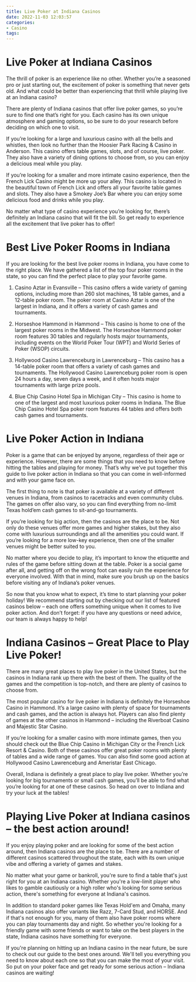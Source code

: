 ```yaml
---
title: Live Poker at Indiana Casinos
date: 2022-11-03 12:03:57
categories:
- Casino
tags:
---
```



#  Live Poker at Indiana Casinos

The thrill of poker is an experience like no other. Whether you’re a seasoned pro or just starting out, the excitement of poker is something that never gets old. And what could be better than experiencing that thrill while playing live at an Indiana casino?

There are plenty of Indiana casinos that offer live poker games, so you’re sure to find one that’s right for you. Each casino has its own unique atmosphere and gaming options, so be sure to do your research before deciding on which one to visit.

If you’re looking for a large and luxurious casino with all the bells and whistles, then look no further than the Hoosier Park Racing & Casino in Anderson. This casino offers table games, slots, and of course, live poker. They also have a variety of dining options to choose from, so you can enjoy a delicious meal while you play.

If you’re looking for a smaller and more intimate casino experience, then the French Lick Casino might be more up your alley. This casino is located in the beautiful town of French Lick and offers all your favorite table games and slots. They also have a Smokey Joe’s Bar where you can enjoy some delicious food and drinks while you play.

No matter what type of casino experience you’re looking for, there’s definitely an Indiana casino that will fit the bill. So get ready to experience all the excitement that live poker has to offer!

#  Best Live Poker Rooms in Indiana

If you are looking for the best live poker rooms in Indiana, you have come to the right place. We have gathered a list of the top four poker rooms in the state, so you can find the perfect place to play your favorite game.

1. Casino Aztar in Evansville – This casino offers a wide variety of gaming options, including more than 260 slot machines, 18 table games, and a 12-table poker room. The poker room at Casino Aztar is one of the largest in Indiana, and it offers a variety of cash games and tournaments.

2. Horseshoe Hammond in Hammond – This casino is home to one of the largest poker rooms in the Midwest. The Horseshoe Hammond poker room features 30 tables and regularly hosts major tournaments, including events on the World Poker Tour (WPT) and World Series of Poker (WSOP) circuits.

3. Hollywood Casino Lawrenceburg in Lawrenceburg – This casino has a 14-table poker room that offers a variety of cash games and tournaments. The Hollywood Casino Lawrenceburg poker room is open 24 hours a day, seven days a week, and it often hosts major tournaments with large prize pools.

4. Blue Chip Casino Hotel Spa in Michigan City – This casino is home to one of the largest and most luxurious poker rooms in Indiana. The Blue Chip Casino Hotel Spa poker room features 44 tables and offers both cash games and tournaments.

#  Live Poker Action in Indiana

Poker is a game that can be enjoyed by anyone, regardless of their age or experience. However, there are some things that you need to know before hitting the tables and playing for money. That’s why we’ve put together this guide to live poker action in Indiana so that you can come in well-informed and with your game face on.

The first thing to note is that poker is available at a variety of different venues in Indiana, from casinos to racetracks and even community clubs. The games on offer also vary, so you can find everything from no-limit Texas hold’em cash games to sit-and-go tournaments.

If you’re looking for big action, then the casinos are the place to be. Not only do these venues offer more games and higher stakes, but they also come with luxurious surroundings and all the amenities you could want. If you’re looking for a more low-key experience, then one of the smaller venues might be better suited to you.

No matter where you decide to play, it’s important to know the etiquette and rules of the game before sitting down at the table. Poker is a social game after all, and getting off on the wrong foot can easily ruin the experience for everyone involved. With that in mind, make sure you brush up on the basics before visiting any of Indiana’s poker venues.

So now that you know what to expect, it’s time to start planning your poker holiday! We recommend starting out by checking out our list of featured casinos below – each one offers something unique when it comes to live poker action. And don’t forget: if you have any questions or need advice, our team is always happy to help!

#  Indiana Casinos – Great Place to Play Live Poker!

There are many great places to play live poker in the United States, but the casinos in Indiana rank up there with the best of them. The quality of the games and the competition is top-notch, and there are plenty of casinos to choose from.

The most popular casino for live poker in Indiana is definitely the Horseshoe Casino in Hammond. It’s a large casino with plenty of space for tournaments and cash games, and the action is always hot. Players can also find plenty of games at the other casinos in Hammond – including the Riverboat Casino and Majestic Star Casino.

If you’re looking for a smaller casino with more intimate games, then you should check out the Blue Chip Casino in Michigan City or the French Lick Resort & Casino. Both of these casinos offer great poker rooms with plenty of tables and a wide range of games. You can also find some good action at Hollywood Casino Lawrenceburg and Ameristar East Chicago.

Overall, Indiana is definitely a great place to play live poker. Whether you’re looking for big tournaments or small cash games, you’ll be able to find what you’re looking for at one of these casinos. So head on over to Indiana and try your luck at the tables!

#  Playing Live Poker at Indiana casinos – the best action around!

If you enjoy playing poker and are looking for some of the best action around, then Indiana casinos are the place to be. There are a number of different casinos scattered throughout the state, each with its own unique vibe and offering a variety of games and stakes.

No matter what your game or bankroll, you're sure to find a table that's just right for you at an Indiana casino. Whether you're a low-limit player who likes to gamble cautiously or a high roller who's looking for some serious action, there's something for everyone at Indiana's casinos.

In addition to standard poker games like Texas Hold'em and Omaha, many Indiana casinos also offer variants like Razz, 7-Card Stud, and HORSE. And if that's not enough for you, many of them also have poker rooms where you can play tournaments day and night. So whether you're looking for a friendly game with some friends or want to take on the best players in the state, Indiana casinos have something for everyone.

If you're planning on hitting up an Indiana casino in the near future, be sure to check out our guide to the best ones around. We'll tell you everything you need to know about each one so that you can make the most of your visit. So put on your poker face and get ready for some serious action – Indiana casinos are waiting!